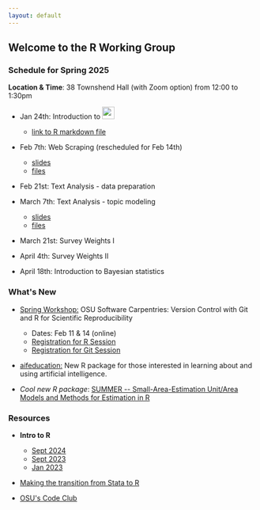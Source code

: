 ```yaml
---
layout: default
---
```


## Welcome to the R Working Group


### **Schedule for Spring 2025**

**Location & Time**: 38 Townshend Hall (with Zoom option) from 12:00 to 1:30pm

* Jan 24th: Introduction to <img src="https://www.r-project.org/logo/Rlogo.png" width="25">
  + [link to R markdown file](https://github.com/buckipr/R_Working_Group/blob/main/intro_r/2025_01_24/rmarkdown.Rmd)

* Feb 7th: Web Scraping (rescheduled for Feb 14th)
  + [slides](web_scraping/webscraping_r.html)
  + [files](https://github.com/buckipr/R_Working_Group/blob/main/web_scraping/)


* Feb 21st: Text Analysis - data preparation

* March 7th: Text Analysis - topic modeling
  + [slides](text_analysis/topic_modeling.html)
  + [files](https://github.com/buckipr/R_Working_Group/blob/main/text_analysis/)

* March 21st: Survey Weights I

* April 4th: Survey Weights II

* April 18th: Introduction to Bayesian statistics

### **What's New**

* [Spring Workshop:](https://imageomics.github.io/2025-02-11-osu-online/) OSU Software Carpentries: Version Control with Git and R for Scientific Reproducibility
  + Dates: Feb 11 & 14 (online)
  + [Registration for R Session](https://library.osu.edu/events/r-for-scientific-reproducibility-virtual-event-0)
  + [Registration for Git Session](https://library.osu.edu/events/version-control-with-git-virtual-event-0)

* [aifeducation:](https://fberding.github.io/aifeducation/) New R package for those interested in learning about and using
artificial intelligence.

* *Cool new R package*: [SUMMER -- Small-Area-Estimation Unit/Area Models and Methods for Estimation in R](https://cran.r-project.org/web/packages/SUMMER/index.html)


### **Resources**

* **Intro to R**

  + [Sept 2024](intro_r/2024_09_13/intro_r_np.html)
  + [Sept 2023](intro_r/2023_09/intro_r.html)
  + [Jan 2023](intro_r/2023_01/intro_r.html)

* [Making the transition from Stata to R](transition2R/transition2R.html)

* [OSU's Code Club](https://biodash.github.io/codeclub-about/)
